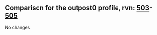 ## Comparison for the outpost0 profile, rvn: [503](https://github.com/PRO100KatYT/FortniteProfileRevisions/tree/main/profiles/outpost0/503%20outpost0.json)-[505](https://github.com/PRO100KatYT/FortniteProfileRevisions/tree/main/profiles/outpost0/505%20outpost0.json)

No changes
